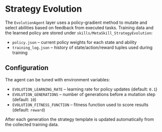 # Strategy Evolution

The `EvolutionAgent` layer uses a policy-gradient method to mutate and select abilities
based on feedback from executed tasks. Training data and the learned policy are
stored under `skills/MetaSkill_StrategyEvolution`:

- `policy.json` – current policy weights for each state and ability
- `training_log.json` – history of state/action/reward tuples used during training

## Configuration

The agent can be tuned with environment variables:

- `EVOLUTION_LEARNING_RATE` – learning rate for policy updates (default: `0.1`)
- `EVOLUTION_GENERATIONS` – number of generations before a mutation step (default: `10`)
- `EVOLUTION_FITNESS_FUNCTION` – fitness function used to score results (default: `reward`)

After each generation the strategy template is updated automatically from the
collected training data.
